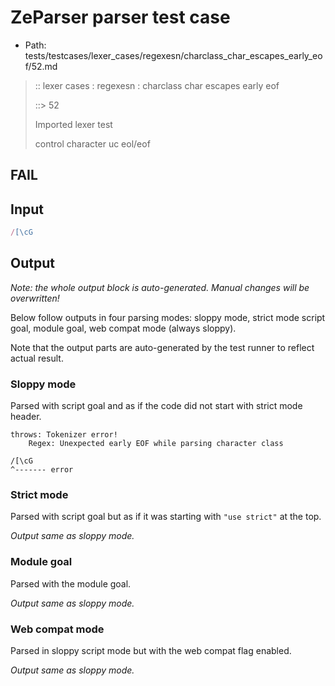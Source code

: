 # ZeParser parser test case

- Path: tests/testcases/lexer_cases/regexesn/charclass_char_escapes_early_eof/52.md

> :: lexer cases : regexesn : charclass char escapes early eof
>
> ::> 52
>
> Imported lexer test
>
> control character uc eol/eof

## FAIL

## Input

`````js
/[\cG
`````

## Output

_Note: the whole output block is auto-generated. Manual changes will be overwritten!_

Below follow outputs in four parsing modes: sloppy mode, strict mode script goal, module goal, web compat mode (always sloppy).

Note that the output parts are auto-generated by the test runner to reflect actual result.

### Sloppy mode

Parsed with script goal and as if the code did not start with strict mode header.

`````
throws: Tokenizer error!
    Regex: Unexpected early EOF while parsing character class

/[\cG
^------- error
`````

### Strict mode

Parsed with script goal but as if it was starting with `"use strict"` at the top.

_Output same as sloppy mode._

### Module goal

Parsed with the module goal.

_Output same as sloppy mode._

### Web compat mode

Parsed in sloppy script mode but with the web compat flag enabled.

_Output same as sloppy mode._

